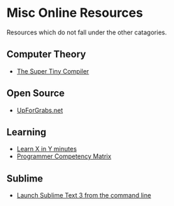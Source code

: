 # Misc Online Resources
Resources which do not fall under the other catagories.

## Computer Theory
- [The Super Tiny Compiler](https://github.com/thejameskyle/the-super-tiny-compiler)

## Open Source

- [UpForGrabs.net](http://up-for-grabs.net/#/)

## Learning

- [Learn X in Y minutes](https://learnxinyminutes.com/)
- [
Programmer Competency Matrix](http://sijinjoseph.com/programmer-competency-matrix/)

## Sublime

- [Launch Sublime Text 3 from the command line](http://olivierlacan.com/posts/launch-sublime-text-3-from-the-command-line/)